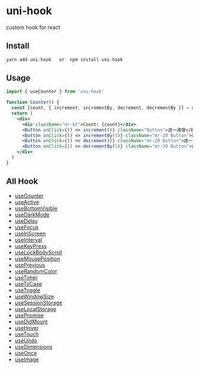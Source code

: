 # uni-hook

custom hook for react

## Install

```jsx
yarn add uni-hook   or  npm install uni-hook
```

## Usage

```jsx
import { useCounter } from 'uni-hook'

function Counter() {
  const [count, { increment, incrementBy, decrement, decrementBy }] = useCounter(0)
  return (
    <div>
      <div className="mr-bt">Count: {count}</div>
      <Button onClick={() => increment()} className="Button">逐一递增</Button>
      <Button onClick={() => incrementBy(5)} className="mr-20 Button">逐五递增</Button>
      <Button onClick={() => decrement()} className="mr-20 Button">逐一递减</Button>
      <Button onClick={() => decrementBy(5)} className="mr-20 Button">逐五递减</Button>
    </div>
  )
}
```

## All Hook

+ [useCounter](https://snakeuni.github.io/customHook/?path=/story/hook--usecounter)
+ [useActive](https://snakeuni.github.io/customHook/?path=/story/hook--useactive)
+ [useBottomVisible](https://snakeuni.github.io/customHook/?path=/story/hook--usebottomvisible)
+ [useDarkMode](https://snakeuni.github.io/customHook/?path=/story/hook--usedarkmode)
+ [useDelay](https://snakeuni.github.io/customHook/?path=/story/hook--usedelay)
+ [useFocus](https://snakeuni.github.io/customHook/?path=/story/hook--usefocus)
+ [useInScreen](https://snakeuni.github.io/customHook/?path=/story/hook--useinscreen)
+ [useInterval](https://snakeuni.github.io/customHook/?path=/story/hook--useinterval)
+ [useKeyPress](https://snakeuni.github.io/customHook/?path=/story/hook--usekeypress)
+ [useLockBodyScroll](https://snakeuni.github.io/customHook/?path=/story/hook--uselockbodyscroll)
+ [useMousePosition](https://snakeuni.github.io/customHook/?path=/story/hook--usemouseposition)
+ [usePrevious](https://snakeuni.github.io/customHook/?path=/story/hook--useprevious)
+ [useRandomColor](https://snakeuni.github.io/customHook/?path=/story/hook--userandomcolor)
+ [useTimer](https://snakeuni.github.io/customHook/?path=/story/hook--usetimer)
+ [useToCase](https://snakeuni.github.io/customHook/?path=/story/hook--usetocase)
+ [useToggle](https://snakeuni.github.io/customHook/?path=/story/hook--usetoggle)
+ [useWindowSize](https://snakeuni.github.io/customHook/?path=/story/hook--usewindowsize)
+ [useSessionStorage](https://snakeuni.github.io/customHook/?path=/story/hook--usesessionstorage)
+ [useLocalStorage](https://snakeuni.github.io/customHook/?path=/story/hook--uselocalstorage)
+ [usePromise](https://snakeuni.github.io/customHook/?path=/story/hook--usepromise)
+ [useDidMount](https://snakeuni.github.io/customHook/?path=/story/hook--usedidmount)
+ [useHover](https://snakeuni.github.io/customHook/?path=/story/hook--usehover)
+ [useTouch](https://snakeuni.github.io/customHook/?path=/story/hook--usetouch)
+ [useUndo](https://snakeuni.github.io/customHook/?path=/story/hook--useundo)
+ [useDimensions](https://snakeuni.github.io/customHook/?path=/story/hook--usedimensions)
+ [useOnce](https://snakeuni.github.io/customHook/?path=/story/hook--useonce)
+ [useImage](https://snakeuni.github.io/customHook/?path=/story/hook--useimage)